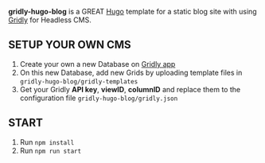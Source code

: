 **gridly-hugo-blog** is a GREAT [Hugo](http://gohugo.io/) template for a static blog site with using [Gridly](www.gridly.com) for Headless CMS.

## SETUP YOUR OWN CMS
1. Create your own a new Database on [Gridly app](www.app.gridly.com)
2. On this new Database, add new Grids by uploading template files in `gridly-hugo-blog/gridly-templates` 
3. Get your Gridly **API key**, **viewID**, **columnID** and replace them to the configuration file `gridly-hugo-blog/gridly.json`

## START
1. Run `npm install`
2. Run `npm run start`
